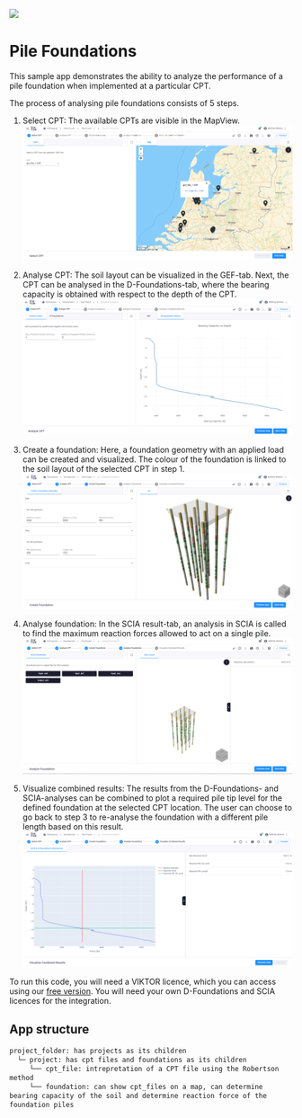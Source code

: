 ![](https://img.shields.io/badge/SDK-v12.10.0-blue) <Please check version is the same as specified in requirements.txt>

# Pile Foundations
This sample app demonstrates the ability to analyze the performance of a pile foundation when implemented at a particular CPT. <basic one line intro here>

The process of analysing pile foundations consists of 5 steps.  


1. Select CPT: The available CPTs are visible in the MapView.  
![](resources/step1.PNG)

2. Analyse CPT: The soil layout can be visualized in the GEF-tab. Next, the CPT can be analysed in the D-Foundations-tab, where the bearing capacity is obtained with respect to the depth of the CPT. 
![](resources/step2.PNG)


3. Create a foundation: Here, a foundation geometry with an applied load can be created and visualized. The colour of the foundation is linked to the soil layout of the selected CPT in step 1. 
![](resources/step3.PNG)


4. Analyse foundation: In the SCIA result-tab, an analysis in SCIA is called to find the maximum reaction forces allowed to act on a single pile. 
![](resources/step4.PNG)


5. Visualize combined results: The results from the D-Foundations- and SCIA-analyses can be combined to plot a required pile tip level for the defined foundation at the selected CPT location. The user can choose to go back to step 3 to re-analyse the foundation with a different pile length based on this result.  
![](resources/step5.PNG)

  
To run this code, you will need a VIKTOR licence, which you can access using our [free version](https://www.viktor.ai/try-for-free). You will need your own D-Foundations and SCIA licences for the integration. 

## App structure <please provide if more than a single entity type is present>

```
project_folder: has projects as its children
  └─ project: has cpt files and foundations as its children
     └── cpt_file: intrepretation of a CPT file using the Robertson method  
     └── foundation: can show cpt_files on a map, can determine bearing capacity of the soil and determine reaction force of the foundation piles
```
